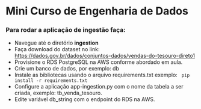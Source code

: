 # Mini Curso de Engenharia de Dados

### Para rodar a aplicação de ingestão faça:
- Navegue até o diretório **ingestion**
- Faça download do dataset no link: https://dados.gov.br/dados/conjuntos-dados/vendas-do-tesouro-direto1
- Provisione o RDS PostgreSQL na AWS conforme abordado em aula.
- Crie um banco de dados, por exemplo: db
- Instale as bibliotecas usando o arquivo requirements.txt exemplo:
    <code> pip install -r requirements.txt</code>
- Configure a aplicação app-ingestion.py com o nome da tabela a ser criada, exemplo: tb_venda_tesouro.
- Edite variável db_string com o endpoint do RDS na AWS.
